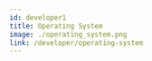 ```yaml
---
id: developer1
title: Operating System
image: ./operating_system.png
link: /developer/operating-system
---
```


